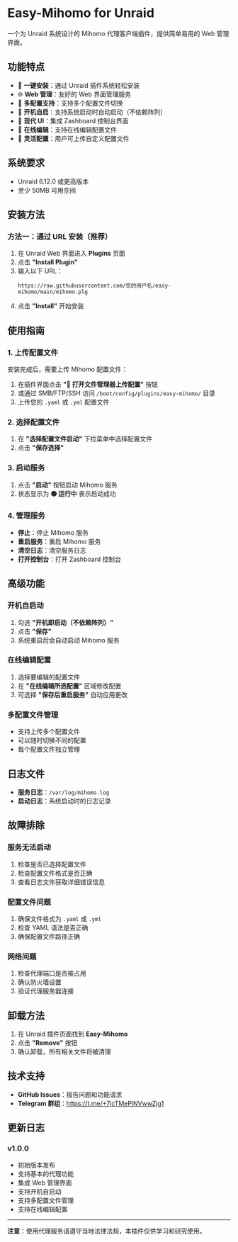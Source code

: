 # Easy-Mihomo for Unraid

一个为 Unraid 系统设计的 Mihomo 代理客户端插件，提供简单易用的 Web 管理界面。

## 功能特点

- 🚀 **一键安装**：通过 Unraid 插件系统轻松安装
- 🌐 **Web 管理**：友好的 Web 界面管理服务
- 📁 **多配置支持**：支持多个配置文件切换
- 🔄 **开机自启**：支持系统启动时自动启动（不依赖阵列）
- 🎨 **现代 UI**：集成 Zashboard 控制台界面
- 📝 **在线编辑**：支持在线编辑配置文件
- 🔧 **灵活配置**：用户可上传自定义配置文件

## 系统要求

- Unraid 6.12.0 或更高版本
- 至少 50MB 可用空间

## 安装方法

### 方法一：通过 URL 安装（推荐）

1. 在 Unraid Web 界面进入 **Plugins** 页面
2. 点击 **"Install Plugin"**
3. 输入以下 URL：
   ```
   https://raw.githubusercontent.com/您的用户名/easy-mihomo/main/mihomo.plg
   ```
4. 点击 **"Install"** 开始安装


## 使用指南

### 1. 上传配置文件

安装完成后，需要上传 Mihomo 配置文件：

1. 在插件界面点击 **"📂 打开文件管理器上传配置"** 按钮
2. 或通过 SMB/FTP/SSH 访问 `/boot/config/plugins/easy-mihomo/` 目录
3. 上传您的 `.yaml` 或 `.yml` 配置文件

### 2. 选择配置文件

1. 在 **"选择配置文件启动"** 下拉菜单中选择配置文件
2. 点击 **"保存选择"**

### 3. 启动服务

1. 点击 **"启动"** 按钮启动 Mihomo 服务
2. 状态显示为 **🟢 运行中** 表示启动成功

### 4. 管理服务

- **停止**：停止 Mihomo 服务
- **重启服务**：重启 Mihomo 服务
- **清空日志**：清空服务日志
- **打开控制台**：打开 Zashboard 控制台

## 高级功能

### 开机自启动

1. 勾选 **"开机即启动（不依赖阵列）"**
2. 点击 **"保存"**
3. 系统重启后会自动启动 Mihomo 服务

### 在线编辑配置

1. 选择要编辑的配置文件
2. 在 **"在线编辑所选配置"** 区域修改配置
3. 可选择 **"保存后重启服务"** 自动应用更改

### 多配置文件管理

- 支持上传多个配置文件
- 可以随时切换不同的配置
- 每个配置文件独立管理

## 日志文件

- **服务日志**：`/var/log/mihomo.log`
- **启动日志**：系统启动时的日志记录

## 故障排除

### 服务无法启动

1. 检查是否已选择配置文件
2. 检查配置文件格式是否正确
3. 查看日志文件获取详细错误信息

### 配置文件问题

1. 确保文件格式为 `.yaml` 或 `.yml`
2. 检查 YAML 语法是否正确
3. 确保配置文件路径正确

### 网络问题

1. 检查代理端口是否被占用
2. 确认防火墙设置
3. 验证代理服务器连接

## 卸载方法

1. 在 Unraid 插件页面找到 **Easy-Mihomo**
2. 点击 **"Remove"** 按钮
3. 确认卸载，所有相关文件将被清理

## 技术支持

- **GitHub Issues**：报告问题和功能请求
- **Telegram 群组**：https://t.me/+7jcTMePlNVwwZjg1

## 更新日志

### v1.0.0
- 初始版本发布
- 支持基本的代理功能
- 集成 Web 管理界面
- 支持开机自启动
- 支持多配置文件管理
- 支持在线编辑配置

---

**注意**：使用代理服务请遵守当地法律法规，本插件仅供学习和研究使用。
